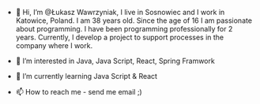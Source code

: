 - 👋 Hi, I’m @Łukasz Wawrzyniak, I live in Sosnowiec and I work in Katowice, Poland. I am 38 years old. Since the age of 16 I am passionate about programming. I have been programming professionally for 2 years. Currently, I develop a project to support processes in the company where I work.

- 👀 I’m interested in Java, Java Script, React, Spring Framwork
- 🌱 I’m currently learning Java Script & React
- 📫 How to reach me - send me email ;)

<!---
wowvaqa/wowvaqa is a ✨ special ✨ repository because its `README.md` (this file) appears on your GitHub profile.
You can click the Preview link to take a look at your changes.
--->
